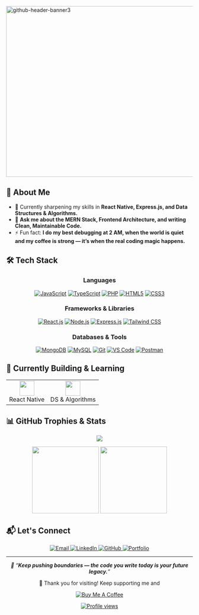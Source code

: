 <img width="1700" height="460" alt="github-header-banner3" src="https://github.com/user-attachments/assets/2e6e0653-fa47-42b8-8ebb-2c2d83f5d773" />

<!--
<h1 align="center">Hey there 👋, I'm Pathan Abdul Ayanali</h1>

<p align="center">
  <img src="https://readme-typing-svg.demolab.com?lines=Full+Stack+Web+Developer;MERN+Stack+Specialist;Future+Tech+Innovator;Clean+Code+Advocate;Open+Source+Contributor&center=true&width=600&height=45&color=4CC9F0&vCenter=true&pause=1000" />
</p>
-->

<!--
<table>
  <tr>
    <td width="60%">
      <p>
        🚀 Passionate Full Stack Developer focused on building dynamic, responsive, and scalable web applications.<br>
        🔍 Exploring AI integration, data-driven solutions, and clean architectural patterns.<br>
        🤝 Always open to collaboration, innovation, and learning cutting-edge tech every single day.
      </p>
    </td>
    <td>
      <img align="right" src="https://cdn.dribbble.com/users/1162077/screenshots/3848914/programmer.gif" width="300" alt="coding animation"/>
    </td>
  </tr>
</table>
-->


## 💼 About Me

- 🌱 Currently sharpening my skills in **React Native, Express.js, and Data Structures & Algorithms.**
- 💬 **Ask me about the MERN Stack, Frontend Architecture, and writing Clean, Maintainable Code.**
- ⚡ Fun fact: **I do my best debugging at 2 AM, when the world is quiet and my coffee is strong — it’s when the real coding magic happens.**


## 🛠️ Tech Stack

<h3 align="center">Languages</h3>
<p align="center">
  <a href="#"><img src="https://img.shields.io/badge/JavaScript-F7DF1E?style=flat&logo=javascript&logoColor=black" alt="JavaScript"/></a>
  <a href="#"><img src="https://img.shields.io/badge/TypeScript-3178C6?style=flat&logo=typescript&logoColor=white" alt="TypeScript"/></a>
  <a href="#"><img src="https://img.shields.io/badge/PHP-777BB4?style=flat&logo=php&logoColor=white" alt="PHP"/></a>
  <a href="#"><img src="https://img.shields.io/badge/HTML5-E34F26?style=flat&logo=html5&logoColor=white" alt="HTML5"/></a>
  <a href="#"><img src="https://img.shields.io/badge/CSS3-1572B6?style=flat&logo=css3&logoColor=white" alt="CSS3"/></a>
</p>

<h3 align="center">Frameworks & Libraries</h3>
<p align="center">
  <a href="#"><img src="https://img.shields.io/badge/React-20232A?style=flat&logo=react&logoColor=61DAFB" alt="React.js"/></a>
  <a href="#"><img src="https://img.shields.io/badge/Node.js-339933?style=flat&logo=node.js&logoColor=white" alt="Node.js"/></a>
  <a href="#"><img src="https://img.shields.io/badge/Express.js-000000?style=flat&logo=express&logoColor=white" alt="Express.js"/></a>
  <a href="#"><img src="https://img.shields.io/badge/Tailwind%20CSS-38B2AC?style=flat&logo=tailwindcss&logoColor=white" alt="Tailwind CSS"/></a>
</p>

<h3 align="center">Databases & Tools</h3>
<p align="center">
  <a href="#"><img src="https://img.shields.io/badge/MongoDB-47A248?style=flat&logo=mongodb&logoColor=white" alt="MongoDB"/></a>
  <a href="#"><img src="https://img.shields.io/badge/MySQL-005C84?style=flat&logo=mysql&logoColor=white" alt="MySQL"/></a>
  <a href="#"><img src="https://img.shields.io/badge/Git-F05032?style=flat&logo=git&logoColor=white" alt="Git"/></a>
  <a href="#"><img src="https://img.shields.io/badge/VS%20Code-0078D4?style=flat&logo=visualstudiocode&logoColor=white" alt="VS Code"/></a>
  <a href="#"><img src="https://img.shields.io/badge/Postman-FF6C37?style=flat&logo=postman&logoColor=white" alt="Postman"/></a>
</p>


## 🚧 Currently Building & Learning

<div align="center">
  <table>
    <tr>
      <td align="center">
        <img src="https://cdn.jsdelivr.net/gh/devicons/devicon/icons/react/react-original.svg" width="40" height="40"/><br>
        React Native
      </td>
      <td align="center">
        <img src="https://cdn.jsdelivr.net/gh/devicons/devicon/icons/cplusplus/cplusplus-original.svg" width="40" height="40"/><br>
        DS & Algorithms
      </td>
    </tr>
  </table>
</div>


## 📊 GitHub Trophies & Stats

<p align="center">
  <img src="https://github-profile-trophy.vercel.app/?username=ayan-x1&theme=algolia&margin-w=15&margin-h=15"/>
</p>

<div align="center">
  <img height="180em" src="https://github-readme-stats.vercel.app/api/top-langs/?username=ayan-x1&layout=compact&langs_count=8&theme=tokyonight"/>
    <img height="180em" src="https://github-readme-stats.vercel.app/api?username=ayan-x1&show_icons=true&theme=tokyonight&include_all_commits=true&count_private=true"/>
</div>


## 📬 Let's Connect

<div align="center">
  <a href="mailto:pathanayan8347@gmail.com">
    <img src="https://img.shields.io/badge/Gmail-D14836?style=for-the-badge&logo=gmail&logoColor=white" alt="Email"/>
  </a>
  <a href="https://www.linkedin.com/in/pathan-ayan/">
    <img src="https://img.shields.io/badge/LinkedIn-0077B5?style=for-the-badge&logo=linkedin&logoColor=white" alt="LinkedIn"/>
  </a>
  <a href="https://github.com/ayan-x1">
    <img src="https://img.shields.io/badge/GitHub-100000?style=for-the-badge&logo=github&logoColor=white" alt="GitHub"/>
  </a>
  <a href="https://ayanali-portfolio.netlify.app" target="_blank">
    <img src="https://img.shields.io/badge/Portfolio-3b82f6?style=for-the-badge&logo=internetexplorer&logoColor=white" alt="Portfolio"/>
  </a>
</div>

---

<div align="center">
  <i>💭 “<b>Keep pushing boundaries — the code you write today is your future legacy.</b>” </i>
</div>

<div>
  <p align="center">
    🌟 Thank you for visiting! Keep supporting me and
  </p>
  <p align="center">
    <a href="https://buymeacoffee.com/pathanayan" target="_blank">
    <img src="https://img.shields.io/badge/%20Buy%20Me%20a%20Coffee-0072FF?style=for-the-badge&logo=buy-me-a-coffee&logoColor=black&labelColor=FFD700" alt="Buy Me A Coffee">
  </p>
</div>

<div align="center">
  <img src="https://komarev.com/ghpvc/?username=ayan-x1&style=flat-square&color=blue" alt="Profile views"/>
</div>
